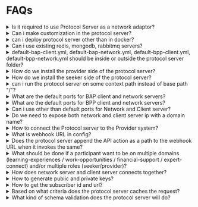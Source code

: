 # FAQs



<details>

<summary>Is it required to use Protocol Server as a network adaptor?</summary>

No, network participants can develop and use their own network adaptor as well.

</details>

<details>

<summary>Can i make customization in the protocol server?</summary>

Yes, customizations are allowed. As protocol server is a reference implementation and open source adaptors, features can be contributed.

</details>

<details>

<summary>can i deploy protocol server other than in docker?</summary>

&#x20; Protocol server can be deployed as PM2 deployment as well.

</details>

<details>

<summary>Can i use existing redis, mongodb, rabbitmq servers?</summary>

Yes, existing redis, mongodb, rabbitmq servers can be used.

</details>

<details>

<summary>default-bap-client.yml, default-bap-network.yml, default-bpp-client.yml, default-bpp-network.yml should be inside or outside the protocol server folder?</summary>

configuration files should be outside the protocol server folder.

</details>

<details>

<summary>How do we install the provider side of the protocol server?</summary>

In default-bap-client.yml and default-bpp-client.yml, set app.mode: BPP

</details>

<details>

<summary>How do we install the seeker side of the protocol server?</summary>

In default-bap-client.yml and default-bpp-client.yml, set app.mode: BAP

</details>

<details>

<summary>can i run the protocol server on some context path instead of base path "/"?</summary>

In deploy-bap.sh and deploy-bpp.sh, change the $HOME to the required context path and run the scripts.

</details>

<details>

<summary>What are the default ports for BAP client and network servers?</summary>

5001 and 5002

</details>

<details>

<summary>What are the default ports for BPP client and network servers?</summary>

6001 and 6002

</details>

<details>

<summary>Can i use other than default ports for Network and Client server?</summary>

Yes, can be changed in the default.yml file.

</details>

<details>

<summary>Do we need to expose both network and client server ip with a domain name?</summary>

Only network server IP should be exposed with a domain name, as it receives the requests.

</details>

<details>

<summary>How to connect the Protocol server to the Provider system?</summary>

In default-bap-client.yml, set the provider system end point as webhook url.

</details>

<details>

<summary>What is webhook URL in config?</summary>

It is the endpoint of BAP/BPP internal System API (POST), to which protocol server will send the API payload.&#x20;

</details>

<details>

<summary>Does the protocol server append the API action as a path to the webhook URL when it invokes the same?</summary>

No, action is available as part of the context object.

</details>

<details>

<summary>What should be done if a participant want to be on multiple domains (learning-experiences / work-opportunities / financial-support / expert-connect) and/or multiple roles (seeker/provider)?</summary>

Protocol Server with same role will work for multiple domains. Register with same participant ID in required domains and use the same in protocol server configuration.&#x20;

</details>

<details>

<summary>How does network server and client server connects together?</summary>

Network and client server communicates through RabbitMQ.

</details>

<details>

<summary>How to generate public and private keys?</summary>

Protocol server provides a script to generate the keys. Go to the protocol server folder and execute this command: npm run generate-keys.

</details>

<details>

<summary>How to get the subscriber id and url?</summary>

Using the registry lookup API, users can fetch the participant details, which includes the subscriber id and url.

</details>

<details>

<summary>Based on what criteria does the protocol server caches the request?</summary>

protocol server caches only the search requests based on msg id. If a search request with the same msg id is made a second time, the response is returned from the cache.

</details>

<details>

<summary>What kind of schema validation does the protocol server will do?</summary>

below are the validations done by protocol server:

1\. for the context object, it checks for schema (well-formedness) , mandatory fields, data types (incase if the field is populated) as per schema

2\. for message object, it only checks for the schema (well-formedness) and data types (incase if the field is populated).

</details>

